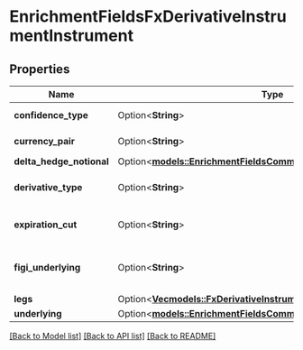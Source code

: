 # EnrichmentFieldsFxDerivativeInstrumentInstrument

## Properties

Name | Type | Description | Notes
------------ | ------------- | ------------- | -------------
**confidence_type** | Option<**String**> | Confidence level | [optional]
**currency_pair** | Option<**String**> | Currency pair | [optional]
**delta_hedge_notional** | Option<[**models::EnrichmentFieldsCommonFieldsDeltaHedgeNotional**](enrichment_fields_common_fields_delta_hedge_notional.md)> |  | [optional]
**derivative_type** | Option<**String**> | Type of FX derivative option | [optional]
**expiration_cut** | Option<**String**> | Option expiry cut-off | [optional]
**figi_underlying** | Option<**String**> | Primary security FIGI identifier | [optional]
**legs** | Option<[**Vec<models::FxDerivativeInstrumentLeg>**](enrichment_fields_fx_derivative_instrument_leg.md)> |  | [optional]
**underlying** | Option<[**models::EnrichmentFieldsCommonFieldsUnderlying**](enrichment_fields_common_fields_underlying.md)> |  | [optional]

[[Back to Model list]](../README.md#documentation-for-models) [[Back to API list]](../README.md#documentation-for-api-endpoints) [[Back to README]](../README.md)


